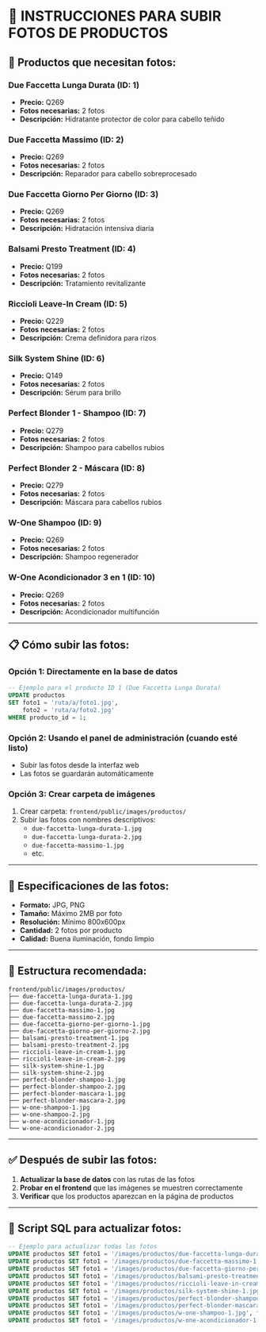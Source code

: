 # 📸 INSTRUCCIONES PARA SUBIR FOTOS DE PRODUCTOS

## 🎯 **Productos que necesitan fotos:**

### **Due Faccetta Lunga Durata** (ID: 1)
- **Precio:** Q269
- **Fotos necesarias:** 2 fotos
- **Descripción:** Hidratante protector de color para cabello teñido

### **Due Faccetta Massimo** (ID: 2)
- **Precio:** Q269
- **Fotos necesarias:** 2 fotos
- **Descripción:** Reparador para cabello sobreprocesado

### **Due Faccetta Giorno Per Giorno** (ID: 3)
- **Precio:** Q269
- **Fotos necesarias:** 2 fotos
- **Descripción:** Hidratación intensiva diaria

### **Balsami Presto Treatment** (ID: 4)
- **Precio:** Q199
- **Fotos necesarias:** 2 fotos
- **Descripción:** Tratamiento revitalizante

### **Riccioli Leave-In Cream** (ID: 5)
- **Precio:** Q229
- **Fotos necesarias:** 2 fotos
- **Descripción:** Crema definidora para rizos

### **Silk System Shine** (ID: 6)
- **Precio:** Q149
- **Fotos necesarias:** 2 fotos
- **Descripción:** Sérum para brillo

### **Perfect Blonder 1 - Shampoo** (ID: 7)
- **Precio:** Q279
- **Fotos necesarias:** 2 fotos
- **Descripción:** Shampoo para cabellos rubios

### **Perfect Blonder 2 - Máscara** (ID: 8)
- **Precio:** Q279
- **Fotos necesarias:** 2 fotos
- **Descripción:** Máscara para cabellos rubios

### **W-One Shampoo** (ID: 9)
- **Precio:** Q269
- **Fotos necesarias:** 2 fotos
- **Descripción:** Shampoo regenerador

### **W-One Acondicionador 3 en 1** (ID: 10)
- **Precio:** Q269
- **Fotos necesarias:** 2 fotos
- **Descripción:** Acondicionador multifunción

---

## 📋 **Cómo subir las fotos:**

### **Opción 1: Directamente en la base de datos**
```sql
-- Ejemplo para el producto ID 1 (Due Faccetta Lunga Durata)
UPDATE productos 
SET foto1 = 'ruta/a/foto1.jpg', 
    foto2 = 'ruta/a/foto2.jpg' 
WHERE producto_id = 1;
```

### **Opción 2: Usando el panel de administración (cuando esté listo)**
- Subir las fotos desde la interfaz web
- Las fotos se guardarán automáticamente

### **Opción 3: Crear carpeta de imágenes**
1. Crear carpeta: `frontend/public/images/productos/`
2. Subir las fotos con nombres descriptivos:
   - `due-faccetta-lunga-durata-1.jpg`
   - `due-faccetta-lunga-durata-2.jpg`
   - `due-faccetta-massimo-1.jpg`
   - etc.

---

## 🎨 **Especificaciones de las fotos:**

- **Formato:** JPG, PNG
- **Tamaño:** Máximo 2MB por foto
- **Resolución:** Mínimo 800x600px
- **Cantidad:** 2 fotos por producto
- **Calidad:** Buena iluminación, fondo limpio

---

## 📁 **Estructura recomendada:**

```
frontend/public/images/productos/
├── due-faccetta-lunga-durata-1.jpg
├── due-faccetta-lunga-durata-2.jpg
├── due-faccetta-massimo-1.jpg
├── due-faccetta-massimo-2.jpg
├── due-faccetta-giorno-per-giorno-1.jpg
├── due-faccetta-giorno-per-giorno-2.jpg
├── balsami-presto-treatment-1.jpg
├── balsami-presto-treatment-2.jpg
├── riccioli-leave-in-cream-1.jpg
├── riccioli-leave-in-cream-2.jpg
├── silk-system-shine-1.jpg
├── silk-system-shine-2.jpg
├── perfect-blonder-shampoo-1.jpg
├── perfect-blonder-shampoo-2.jpg
├── perfect-blonder-mascara-1.jpg
├── perfect-blonder-mascara-2.jpg
├── w-one-shampoo-1.jpg
├── w-one-shampoo-2.jpg
├── w-one-acondicionador-1.jpg
└── w-one-acondicionador-2.jpg
```

---

## ✅ **Después de subir las fotos:**

1. **Actualizar la base de datos** con las rutas de las fotos
2. **Probar en el frontend** que las imágenes se muestren correctamente
3. **Verificar** que los productos aparezcan en la página de productos

---

## 🔧 **Script SQL para actualizar fotos:**

```sql
-- Ejemplo para actualizar todas las fotos
UPDATE productos SET foto1 = '/images/productos/due-faccetta-lunga-durata-1.jpg', foto2 = '/images/productos/due-faccetta-lunga-durata-2.jpg' WHERE producto_id = 1;
UPDATE productos SET foto1 = '/images/productos/due-faccetta-massimo-1.jpg', foto2 = '/images/productos/due-faccetta-massimo-2.jpg' WHERE producto_id = 2;
UPDATE productos SET foto1 = '/images/productos/due-faccetta-giorno-per-giorno-1.jpg', foto2 = '/images/productos/due-faccetta-giorno-per-giorno-2.jpg' WHERE producto_id = 3;
UPDATE productos SET foto1 = '/images/productos/balsami-presto-treatment-1.jpg', foto2 = '/images/productos/balsami-presto-treatment-2.jpg' WHERE producto_id = 4;
UPDATE productos SET foto1 = '/images/productos/riccioli-leave-in-cream-1.jpg', foto2 = '/images/productos/riccioli-leave-in-cream-2.jpg' WHERE producto_id = 5;
UPDATE productos SET foto1 = '/images/productos/silk-system-shine-1.jpg', foto2 = '/images/productos/silk-system-shine-2.jpg' WHERE producto_id = 6;
UPDATE productos SET foto1 = '/images/productos/perfect-blonder-shampoo-1.jpg', foto2 = '/images/productos/perfect-blonder-shampoo-2.jpg' WHERE producto_id = 7;
UPDATE productos SET foto1 = '/images/productos/perfect-blonder-mascara-1.jpg', foto2 = '/images/productos/perfect-blonder-mascara-2.jpg' WHERE producto_id = 8;
UPDATE productos SET foto1 = '/images/productos/w-one-shampoo-1.jpg', foto2 = '/images/productos/w-one-shampoo-2.jpg' WHERE producto_id = 9;
UPDATE productos SET foto1 = '/images/productos/w-one-acondicionador-1.jpg', foto2 = '/images/productos/w-one-acondicionador-2.jpg' WHERE producto_id = 10;
```
